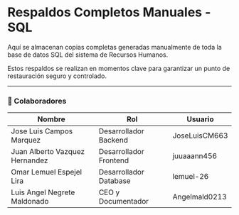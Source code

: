 # Respaldos Completos Manuales - SQL

Aquí se almacenan copias completas generadas manualmente de toda la base de datos SQL del sistema de Recursos Humanos.

Estos respaldos se realizan en momentos clave para garantizar un punto de restauración seguro y controlado.


---

### 👥 Colaboradores

| Nombre                        | Rol                          | Usuario               |  
|-------------------------------|------------------------------|-----------------------|  
| Jose Luis Campos Marquez      | Desarrollador Backend        | JoseLuisCM663         |  
| Juan Alberto Vazquez Hernandez | Desarrollador Frontend       | juuaaann456           |  
| Omar Lemuel Espejel Lira       | Desarrollador Database       | lemuel-26             |  
| Luis Angel Negrete Maldonado   | CEO y Documentador           | Angelmald0213         |  
